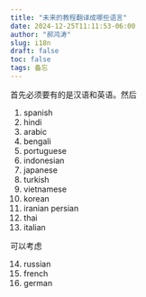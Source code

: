 ```yaml
---
title: "未来的教程翻译成哪些语言"
date: 2024-12-25T11:11:53-06:00
author: "郝鸿涛"
slug: i18n
draft: false
toc: false
tags: 备忘
---
```

首先必须要有的是汉语和英语。然后

1. spanish
2. hindi
3. arabic
4. bengali
5. portuguese
6. indonesian
7. japanese
8. turkish
9. vietnamese
10. korean
11. iranian persian
12. thai
13. italian

可以考虑

14. russian
15. french
16. german